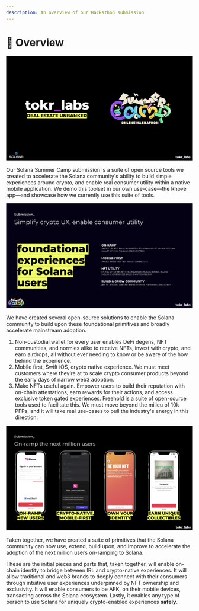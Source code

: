 ```yaml
---
description: An overview of our Hackathon submission
---
```


# 🔮 Overview

![](<../.gitbook/assets/Screen Shot 2022-08-16 at 8.16.35 AM.png>)

Our Solana Summer Camp submission is a suite of open source tools we created to accelerate the Solana community's ability to build simple experiences around crypto, and enable real consumer utility within a native mobile application. We demo this toolset in our own use-case––the Rhove app––and showcase how we currently use this suite of tools.

![Submission Overview](<../.gitbook/assets/Screen Shot 2022-08-16 at 1.42.46 PM (1).png>)

We have created several open-source solutions to enable the Solana community to build upon these foundational primitives and broadly accelerate mainstream adoption.

1. Non-custodial wallet for every user enables DeFi degens, NFT communities, and normies alike to receive NFTs, invest with crypto, and earn airdrops, all without ever needing to know or be aware of the how behind the experience.
2. Mobile first, Swift iOS, crypto native experience. We must meet customers where they’re at to scale crypto consumer products beyond the early days of narrow web3 adoption.&#x20;
3. Make NFTs useful again. Empower users to build their reputation with on-chain attestations, earn rewards for their actions, and access exclusive token gated experiences. Freehold is a suite of open-source tools used to facilitate this. We must move beyond the milieu of 10k PFPs, and it will take real use-cases to pull the industry's energy in this direction.

![Rhove Use-Case](<../.gitbook/assets/Screen Shot 2022-08-16 at 1.46.05 PM.png>)

Taken together, we have created a suite of primitives that the Solana community can now use, extend, build upon, and improve to accelerate the adoption of the next million users on-ramping to Solana.&#x20;

These are the initial pieces and parts that, taken together, will enable on-chain identity to bridge between IRL and crypto-native experiences. It will allow traditional and web3 brands to deeply connect with their consumers through intuitive user experiences underpinned by NFT ownership and exclusivity. It will enable consumers to be AFK, on their mobile devices, transacting across the Solana ecosystem. Lastly, it enables any type of person to use Solana for uniquely crypto-enabled experiences **safely**.

